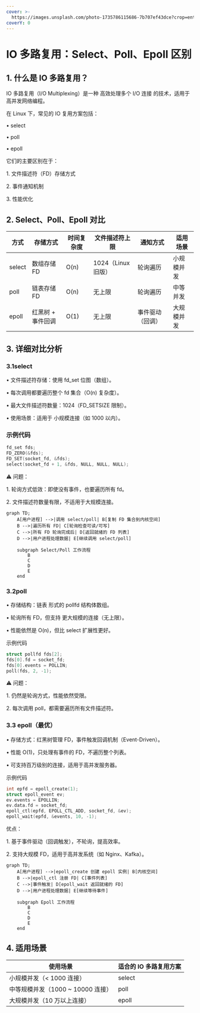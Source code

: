 ```yaml
---
cover: >-
  https://images.unsplash.com/photo-1735786115686-7b707ef43dce?crop=entropy&cs=srgb&fm=jpg&ixid=M3wxOTcwMjR8MHwxfHJhbmRvbXx8fHx8fHx8fDE3Mzk2MjIxMzl8&ixlib=rb-4.0.3&q=85
coverY: 0
---
```


# IO 多路复用：Select、Poll、Epoll 区别

## 1. 什么是 IO 多路复用？

IO 多路复用（I/O Multiplexing）是一种 高效处理多个 I/O 连接 的技术，适用于高并发网络编程。

在 Linux 下，常见的 IO 复用方案包括：

• select

• poll

• epoll

它们的主要区别在于：

1\. 文件描述符（FD）存储方式

2\. 事件通知机制

3\. 性能优化

## 2. Select、Poll、Epoll 对比

| 方式     | 存储方式       | 时间复杂度 | 文件描述符上限        | 通知方式     | 适用场景  |
| ------ | ---------- | ----- | -------------- | -------- | ----- |
| select | 数组存储 FD    | O(n)  | 1024（Linux 旧版） | 轮询遍历     | 小规模并发 |
| poll   | 链表存储 FD    | O(n)  | 无上限            | 轮询遍历     | 中等并发  |
| epoll  | 红黑树 + 事件回调 | O(1)  | 无上限            | 事件驱动（回调） | 大规模并发 |

## 3. 详细对比分析

### 3.1select

• 文件描述符存储：使用 fd\_set 位图（数组）。

• 每次调用都要遍历整个 fd 集合（O(n) 复杂度）。

• 最大文件描述符数量：1024（FD\_SETSIZE 限制）。

• 使用场景：适用于 小规模连接（如 1000 以内）。

### 示例代码

```c
fd_set fds;
FD_ZERO(&fds);
FD_SET(socket_fd, &fds);
select(socket_fd + 1, &fds, NULL, NULL, NULL);
```

⚠️ 问题：

1\. 轮询方式低效：即使没有事件，也要遍历所有 fd。

2\. 文件描述符数量有限，不适用于大规模连接。

```mermaid
graph TD;
    A[用户进程] -->|调用 select/poll| B[复制 FD 集合到内核空间]
    B -->|遍历所有 FD| C[轮询检查可读/可写]
    C -->|所有 FD 轮询完成后| D[返回就绪的 FD 列表]
    D -->|用户进程处理数据| E[继续调用 select/poll]
    
    subgraph Select/Poll 工作流程
        B
        C
        D
        E
    end
```



### 3.2poll

• 存储结构：链表 形式的 pollfd 结构体数组。

• 轮询所有 FD，但支持 更大规模的连接（无上限）。

• 性能依然是 O(n)，但比 select 扩展性更好。

示例代码

```c
struct pollfd fds[2];
fds[0].fd = socket_fd;
fds[0].events = POLLIN;
poll(fds, 2, -1);
```

⚠️ 问题：

1\. 仍然是轮询方式，性能依然受限。

2\. 每次调用 poll，都需要遍历所有文件描述符。

### 3.3 epoll（最优）

• 存储方式：红黑树管理 FD，事件触发回调机制（Event-Driven）。

• 性能 O(1)，只处理有事件的 FD，不遍历整个列表。

• 可支持百万级别的连接，适用于高并发服务器。

示例代码

```c
int epfd = epoll_create(1);
struct epoll_event ev;
ev.events = EPOLLIN;
ev.data.fd = socket_fd;
epoll_ctl(epfd, EPOLL_CTL_ADD, socket_fd, &ev);
epoll_wait(epfd, &events, 10, -1);
```

优点：

1\. 基于事件驱动（回调触发），不轮询，提高效率。

2\. 支持大规模 FD，适用于高并发系统（如 Nginx、Kafka）。

```mermaid
graph TD;
    A[用户进程] -->|epoll_create 创建 epoll 实例| B[内核空间]
    B -->|epoll_ctl 注册 FD| C[事件列表]
    C -->|事件触发| D[epoll_wait 返回就绪的 FD]
    D -->|用户进程处理数据| E[继续等待事件]
    
    subgraph Epoll 工作流程
        B
        C
        D
        E
    end
```





## 4. 适用场景

| 使用场景                     | 适合的 IO 多路复用方案 |
| ------------------------ | ------------- |
| 小规模并发（< 1000 连接）         | select        |
| 中等规模并发（1000 \~ 10000 连接） | poll          |
| 大规模并发（10 万以上连接）          | epoll         |
